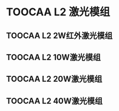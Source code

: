 ﻿---
sidebar_position: 1
sidebar_label: TOOCAA L2 激光模组
---
# TOOCAA L2 激光模组
## TOOCAA L2 2W红外激光模组
## TOOCAA L2 10W激光模组
## TOOCAA L2 20W激光模组
## TOOCAA L2 40W激光模组
